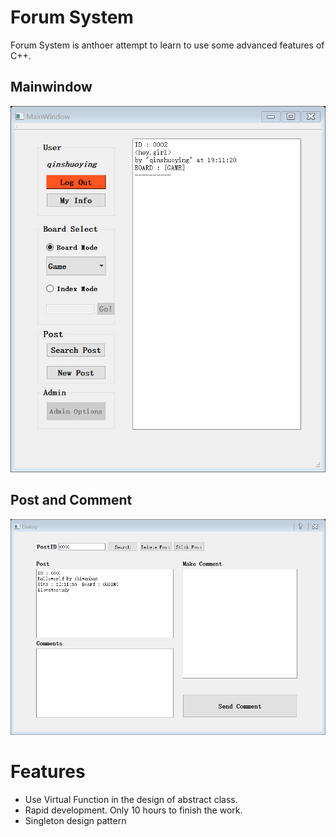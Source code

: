 # Forum System
Forum System is anthoer attempt to learn to use some advanced features of C++.

## Mainwindow

![main](https://github.com/wenhanshi/markdown-img-link/blob/master/main_forum.png)

## Post and Comment

![post](https://github.com/wenhanshi/markdown-img-link/blob/master/push_forum.png)

# Features
  - Use Virtual Function in the design of abstract class.
  - Rapid development. Only 10 hours to finish the work.
  - Singleton design pattern
